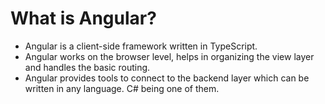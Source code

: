 # What is Angular?

* Angular is a client-side framework written in TypeScript.
* Angular works on the browser level, helps in organizing the view layer and
handles the basic routing.
* Angular provides tools to connect to the backend layer which can be written in any language. C# being one of them.

